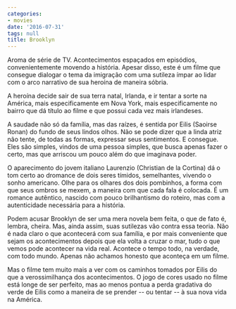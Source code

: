 ```yaml
---
categories:
- movies
date: '2016-07-31'
tags: null
title: Brooklyn
---
```


Aroma de série de TV. Acontecimentos espaçados em episódios, convenientemente movendo a história. Apesar disso, este é um filme que consegue dialogar o tema da imigração com uma sutileza ímpar ao lidar com o arco narrativo de sua heroína de maneira sóbria.

A heroína decide sair de sua terra natal, Irlanda, e ir tentar a sorte na América, mais especificamente em Nova York, mais especificamente no bairro que dá título ao filme e que possui cada vez mais irlandeses.

A saudade não só da família, mas das raízes, é sentida por Eilis (Saoirse Ronan) do fundo de seus lindos olhos. Não se pode dizer que a linda atriz não tente, de todas as formas, expressar seus sentimentos. E consegue. Eles são simples, vindos de uma pessoa simples, que busca apenas fazer o certo, mas que arriscou um pouco além do que imaginava poder.

O aparecimento do jovem italiano Laurenzio (Christian de la Cortina) dá o tom certo ao dromance de dois seres tímidos, semelhantes, vivendo o sonho americano. Olhe para os olhares dos dois pombinhos, a forma com que seus ombros se mexem, a maneira com que cada fala é colocada. É um romance autêntico, nascido com pouco brilhantismo do roteiro, mas com a autenticidade necessária para a história.

Podem acusar Brooklyn de ser uma mera novela bem feita, o que de fato é, lembra, cheira. Mas, ainda assim, suas sutilezas vão contra essa teoria. Não é nada claro o que acontecerá com sua família, e por mais conveniente que sejam os acontecimentos depois que ela volta a cruzar o mar, tudo o que vemos pode acontecer na vida real. Acontece o tempo todo, na verdade, com todo mundo. Apenas não achamos honesto que aconteça em um filme.

Mas o filme tem muito mais a ver com os caminhos tomados por Eilis do que a verossimilhança dos acontecimentos. O jogo de cores usado no filme está longe de ser perfeito, mas ao menos pontua a perda gradativa do verde de Eilis como a maneira de se prender -- ou tentar -- à sua nova vida na América.